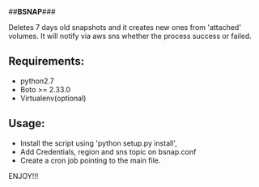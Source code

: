 
##**BSNAP**###

Deletes 7 days old snapshots and it creates new ones from 'attached' volumes. It will notify via aws sns whether the process success or failed.


## **Requirements:** ##

 - python2.7
 - Boto >= 2.33.0
 - Virtualenv(optional)

## **Usage:** ##

 * Install the script using 'python setup.py install',
 * Add Credentials, region and sns topic on bsnap.conf
 * Create a cron job pointing to the main file.

ENJOY!!!

